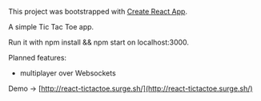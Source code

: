 This project was bootstrapped with [Create React App](https://github.com/facebookincubator/create-react-app).

A simple Tic Tac Toe app.

Run it with npm install && npm start on localhost:3000.

Planned features:
- multiplayer over Websockets

Demo -> [http://react-tictactoe.surge.sh/](http://react-tictactoe.surge.sh/)
